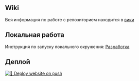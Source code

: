 ## Wiki

Вся информация по работе с репозиторием находится в [вики](https://github.com/frendly/chglib/wiki)

## Локальная работа

Инструкция по запуску локального окружения:
[Разработка](https://github.com/frendly/chglib/wiki/%D0%A0%D0%B0%D0%B7%D1%80%D0%B0%D0%B1%D0%BE%D1%82%D0%BA%D0%B0)

## Деплой

[![🚀 Deploy website on push](https://github.com/frendly/chglib/actions/workflows/main.yml/badge.svg)](https://github.com/frendly/chglib/actions/workflows/main.yml)
